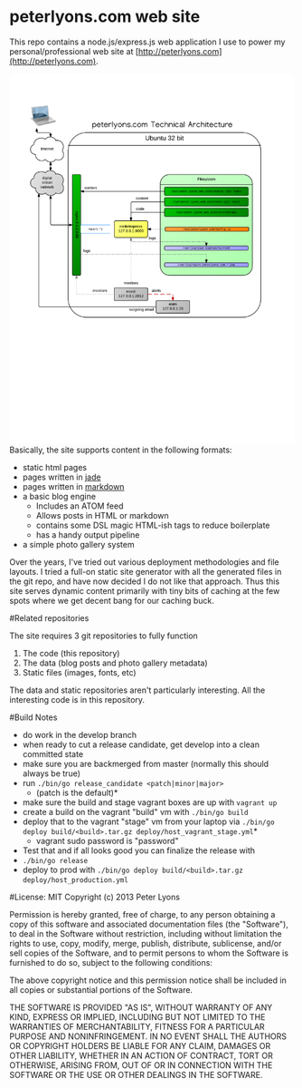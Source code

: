# peterlyons.com web site

This repo contains a node.js/express.js web application I use to power my personal/professional web site at [http://peterlyons.com](http://peterlyons.com).

![Technical Architecture Diagram](doc/peterlyons.com_technical_architecture_2014-12-21.png)
Basically, the site supports content in the following formats:

 * static html pages
 * pages written in [jade](https://github.com/visionmedia/jade)
 * pages written in [markdown](http://daringfireball.net/projects/markdown/)
 * a basic blog engine
   * Includes an ATOM feed
   * Allows posts in HTML or markdown
   * contains some DSL magic HTML-ish tags to reduce boilerplate
   * has a handy output pipeline
 * a simple photo gallery system

Over the years, I've tried out various deployment methodologies and file layouts. I tried a full-on static site generator with all the generated files in the git repo, and have now decided I do not like that approach. Thus this site serves dynamic content primarily with tiny bits of caching at the few spots where we get decent bang for our caching buck.

#Related repositories

The site requires 3 git repositories to fully function

1. The code (this repository)
2. The data (blog posts and photo gallery metadata)
3. Static files (images, fonts, etc)

The data and static repositories aren't particularly interesting. All the interesting code is in this repository.

#Build Notes

* do work in the develop branch
* when ready to cut a release candidate, get develop into a clean committed state
* make sure you are backmerged from master (normally this should always be true)
* run `./bin/go release_candidate <patch|minor|major>`
  * (patch is the default)*
* make sure the build and stage vagrant boxes are up with `vagrant up`
* create a build on the vagrant "build" vm with `./bin/go build`
* deploy that to the vagrant "stage" vm from your laptop via `./bin/go deploy build/<build>.tar.gz deploy/host_vagrant_stage.yml`*
  * vagrant sudo password is "password"
* Test that and if all looks good you can finalize the release with
* `./bin/go release`
* deploy to prod with `./bin/go deploy build/<build>.tar.gz deploy/host_production.yml`

#License: MIT
Copyright (c) 2013 Peter Lyons

Permission is hereby granted, free of charge, to any person obtaining a copy of this software and associated documentation files (the "Software"), to deal in the Software without restriction, including without limitation the rights to use, copy, modify, merge, publish, distribute, sublicense, and/or sell copies of the Software, and to permit persons to whom the Software is furnished to do so, subject to the following conditions:

The above copyright notice and this permission notice shall be included in all copies or substantial portions of the Software.

THE SOFTWARE IS PROVIDED "AS IS", WITHOUT WARRANTY OF ANY KIND, EXPRESS OR IMPLIED, INCLUDING BUT NOT LIMITED TO THE WARRANTIES OF MERCHANTABILITY, FITNESS FOR A PARTICULAR PURPOSE AND NONINFRINGEMENT. IN NO EVENT SHALL THE AUTHORS OR COPYRIGHT HOLDERS BE LIABLE FOR ANY CLAIM, DAMAGES OR OTHER LIABILITY, WHETHER IN AN ACTION OF CONTRACT, TORT OR OTHERWISE, ARISING FROM, OUT OF OR IN CONNECTION WITH THE SOFTWARE OR THE USE OR OTHER DEALINGS IN THE SOFTWARE.
